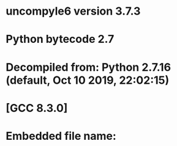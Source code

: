 # uncompyle6 version 3.7.3
# Python bytecode 2.7
# Decompiled from: Python 2.7.16 (default, Oct 10 2019, 22:02:15) 
# [GCC 8.3.0]
# Embedded file name: <script>
import os, sys, time
P = '\x1b[0m'
H = '\x1b[91m'
G = '\x1b[92m'
K = '\x1b[93m'

def Loads():
    for i in range(101):
        time.sleep(0.3)
        sys.stdout.write(G + '\r[+] ' + P + 'Loads Akun : %d%%' % i)
        sys.stdout.flush()


def Report():
    for d in range(101):
        time.sleep(0.2)
        sys.stdout.write(G + '\r[*] ' + P + 'Mulai Processing ... [%d%%] ' % d)
        sys.stdout.flush()


print '-' * 49 + H
os.system('figlet " R E P O R T"')
print P + '=' * 49
B = raw_input(G + '[+]' + P + ' ID Target  : ')
print '=' * 49
if not B.startswith('1000'):
    print '[!] Format ID Salah'
    sys.exit()
    print '=' * 49
Loads()
time.sleep(3)
print ''
print '=' * 49
a = 1
while True:
    print ('{}[-] {}Prosess Report Ke [{}] => {}{}').format(G, P, a, H, B)
    print ('{} | {}[+]{} Success').format(Report(), K, G)
    print '=' * 49
    a += 1
